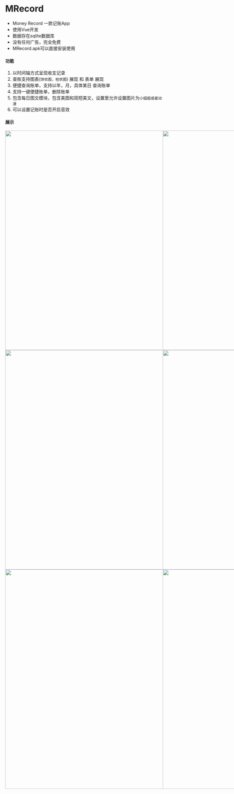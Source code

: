 # MRecord
* Money Record 一款记账App
* 使用Vue开发
* 数据存在sqlite数据库
* 没有任何广告，完全免费
* MRecord.apk可以直接安装使用

#### 功能

1. 以时间轴方式呈现收支记录
2. 查账支持图表(`饼状图，柱状图`) 展现 和 表单 展现
3. 便捷查询账单，支持以年，月，具体某日 查询账单
4. 支持一键便捷账单，删除账单
5. 包含每日图文模块，包含美图和简短美文，设置里允许设置图片为`小姐姐或者动漫`
6. 可以设置记账时是否开启音效

#### 展示

<div style="display:flex">
  <img src="http://ww1.sinaimg.cn/large/006kFCeSgy1gckrferuotj30u01qgdpx.jpg" height="700" style="flex:1"/>
  <img src="http://ww1.sinaimg.cn/large/006kFCeSgy1gckrfj70hoj30u01qgjzg.jpg" height="700" style="flex:1"/>
</div>
<div style="display:flex">
    <img src="http://ww1.sinaimg.cn/large/006kFCeSgy1gckrfhbjmfj30u01qgwmi.jpg" height="700" style="flex:1"/>
    <img src="http://ww1.sinaimg.cn/large/006kFCeSgy1gckrfitjt5j30u01qgwjq.jpg" height="700" style="flex:1"/>
</div>
<div style="display:flex">
  <img src="http://ww1.sinaimg.cn/large/006kFCeSgy1gckrflneyqj30u01qgx0p.jpg" height="700" style="flex:1"/>
  <img src="http://ww1.sinaimg.cn/large/006kFCeSgy1gckrfgc59nj30u01qgq6x.jpg" height="700" style="flex:1"/>
</div>
